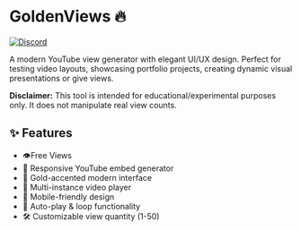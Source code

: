 # GoldenViews 🔥

[![Discord](https://img.shields.io/badge/Discord-Join%20Community-blue?style=for-the-badge&logo=discord)](https://discord.gg/y92sn3EsWR)

A modern YouTube view generator with elegant UI/UX design. Perfect for testing video layouts, showcasing portfolio projects, creating dynamic visual presentations or give views. 

**Disclaimer:** This tool is intended for educational/experimental purposes only. It does not manipulate real view counts.

## ✨ Features
- 👁Free Views
- 🎥 Responsive YouTube embed generator
- 💫 Gold-accented modern interface
- 🚀 Multi-instance video player
- 📱 Mobile-friendly design
- 🔄 Auto-play & loop functionality
- 🛠️ Customizable view quantity (1-50)
